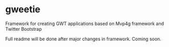 gweetie
=======

Framework for creating GWT applications based on Mvp4g framework and Twitter Bootstrap

Full readme will be done after major changes in framework. Coming soon.
